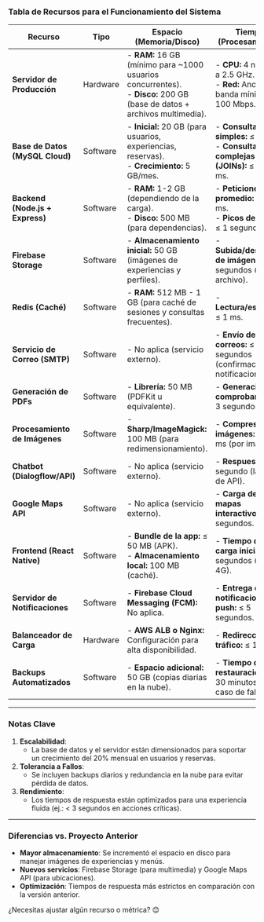 ### **Tabla de Recursos para el Funcionamiento del Sistema**  

| **Recurso**                     | **Tipo**   | **Espacio (Memoria/Disco)**                                                                 | **Tiempo (Procesamiento)**                                                                 |
|---------------------------------|------------|---------------------------------------------------------------------------------------------|--------------------------------------------------------------------------------------------|
| **Servidor de Producción**      | Hardware   | - **RAM:** 16 GB (mínimo para ~1000 usuarios concurrentes).<br>- **Disco:** 200 GB (base de datos + archivos multimedia). | - **CPU:** 4 núcleos a 2.5 GHz.<br>- **Red:** Ancho de banda mínimo de 100 Mbps.           |
| **Base de Datos (MySQL Cloud)** | Software   | - **Inicial:** 20 GB (para usuarios, experiencias, reservas).<br>- **Crecimiento:** 5 GB/mes. | - **Consultas simples:** ≤ 50 ms.<br>- **Consultas complejas (JOINs):** ≤ 500 ms.          |
| **Backend (Node.js + Express)** | Software   | - **RAM:** 1-2 GB (dependiendo de la carga).<br>- **Disco:** 500 MB (para dependencias).    | - **Peticiones API promedio:** ≤ 200 ms.<br>- **Picos de carga:** ≤ 1 segundo.             |
| **Firebase Storage**            | Software   | - **Almacenamiento inicial:** 50 GB (imágenes de experiencias y perfiles).                 | - **Subida/descarga de imágenes:** ≤ 2 segundos (por archivo).                            |
| **Redis (Caché)**              | Software   | - **RAM:** 512 MB - 1 GB (para caché de sesiones y consultas frecuentes).                  | - **Lectura/escritura:** ≤ 1 ms.                                                          |
| **Servicio de Correo (SMTP)**  | Software   | - No aplica (servicio externo).                                                            | - **Envío de correos:** ≤ 10 segundos (confirmaciones, notificaciones).                   |
| **Generación de PDFs**         | Software   | - **Librería:** 50 MB (PDFKit u equivalente).                                              | - **Generación de comprobantes:** ≤ 3 segundos.                                           |
| **Procesamiento de Imágenes**  | Software   | - **Sharp/ImageMagick:** 100 MB (para redimensionamiento).                                 | - **Compresión de imágenes:** ≤ 500 ms (por imagen).                                      |
| **Chatbot (Dialogflow/API)**   | Software   | - No aplica (servicio externo).                                                            | - **Respuestas:** ≤ 1 segundo (latencia de API).                                          |
| **Google Maps API**           | Software   | - No aplica (servicio externo).                                                            | - **Carga de mapas interactivos:** ≤ 2 segundos.                                         |
| **Frontend (React Native)**   | Software   | - **Bundle de la app:** ≤ 50 MB (APK).<br>- **Almacenamiento local:** 100 MB (caché).      | - **Tiempo de carga inicial:** ≤ 4 segundos (en 4G).                                     |
| **Servidor de Notificaciones** | Software   | - **Firebase Cloud Messaging (FCM):** No aplica.                                           | - **Entrega de notificaciones push:** ≤ 5 segundos.                                      |
| **Balanceador de Carga**      | Hardware   | - **AWS ALB o Nginx:** Configuración para alta disponibilidad.                             | - **Redirección de tráfico:** ≤ 10 ms.                                                   |
| **Backups Automatizados**     | Software   | - **Espacio adicional:** 50 GB (copias diarias en la nube).                                | - **Tiempo de restauración:** ≤ 30 minutos (en caso de fallo).                           |

---

### **Notas Clave**  
1. **Escalabilidad**:  
   - La base de datos y el servidor están dimensionados para soportar un crecimiento del 20% mensual en usuarios y reservas.  
2. **Tolerancia a Fallos**:  
   - Se incluyen backups diarios y redundancia en la nube para evitar pérdida de datos.  
3. **Rendimiento**:  
   - Los tiempos de respuesta están optimizados para una experiencia fluida (ej.: < 3 segundos en acciones críticas).  

---

### **Diferencias vs. Proyecto Anterior**  
- **Mayor almacenamiento**: Se incrementó el espacio en disco para manejar imágenes de experiencias y menús.  
- **Nuevos servicios**: Firebase Storage (para multimedia) y Google Maps API (para ubicaciones).  
- **Optimización**: Tiempos de respuesta más estrictos en comparación con la versión anterior.  

¿Necesitas ajustar algún recurso o métrica? 😊